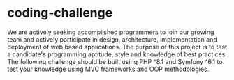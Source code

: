 # coding-challenge
We are actively seeking accomplished programmers to join our growing team and actively participate in design, architecture, implementation and deployment of web based applications.  The purpose of this project is to test a candidate's programming aptitude, style and knowledge of best practices.   The following challenge should be built using PHP ^8.1 and Symfony ^6.1 to test your knowledge using MVC frameworks and OOP methodologies.

